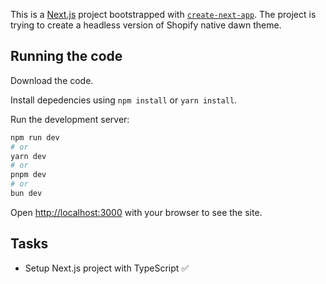 This is a [Next.js](https://nextjs.org/) project bootstrapped with [`create-next-app`](https://github.com/vercel/next.js/tree/canary/packages/create-next-app). The project is trying to create a headless version of Shopify native dawn theme.

## Running the code

Download the code.

Install depedencies using `npm install` or `yarn install`.

Run the development server:

```bash
npm run dev
# or
yarn dev
# or
pnpm dev
# or
bun dev
```

Open [http://localhost:3000](http://localhost:3000) with your browser to see the site.

## Tasks

- Setup Next.js project with TypeScript ✅